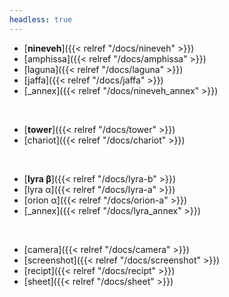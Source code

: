 ```yaml
---
headless: true
---
```


- [**nineveh**]({{< relref "/docs/nineveh" >}})
- [amphissa]({{< relref "/docs/amphissa" >}})
- [laguna]({{< relref "/docs/laguna" >}})
- [jaffa]({{< relref "/docs/jaffa" >}})
- [_annex]({{< relref "/docs/nineveh_annex" >}})
<br />

- [**tower**]({{< relref "/docs/tower" >}})
- [chariot]({{< relref "/docs/chariot" >}})
<br />

- [**lyra β**]({{< relref "/docs/lyra-b" >}})
- [lyra α]({{< relref "/docs/lyra-a" >}})
- [orion α]({{< relref "/docs/orion-a" >}})
- [_annex]({{< relref "/docs/lyra_annex" >}})
<br />

- [camera]({{< relref "/docs/camera" >}})
- [screenshot]({{< relref "/docs/screenshot" >}})
- [recipt]({{< relref "/docs/recipt" >}})
- [sheet]({{< relref "/docs/sheet" >}})